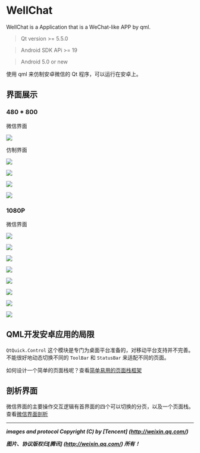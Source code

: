 # WellChat

WellChat is a Application that is a WeChat-like APP by qml.

> Qt version >= 5.5.0

> Android SDK APi >= 19

> Android 5.0 or new

使用 qml 来仿制安卓微信的 Qt 程序，可以运行在安卓上。

## 界面展示

### 480 * 800

微信界面

![](Screenshot/480x800/WeChat.png)

仿制界面

![](Screenshot/480x800/WellChat-01.png)

![](Screenshot/480x800/WellChat-02.png)

![](Screenshot/480x800/WellChat-03.png)

![](Screenshot/480x800/WellChat-04.png)

### 1080P

微信界面

![](Screenshot/1080x1920/WellChat01.jpg)

![](Screenshot/1080x1920/WellChat02.jpg)

![](Screenshot/1080x1920/WellChat03.jpg)

![](Screenshot/1080x1920/WellChat04.jpg)  

![](Screenshot/1080x1920/WellChat05.jpg)  

![](Screenshot/1080x1920/WellChat06.jpg)

![](Screenshot/1080x1920/WellChat07.jpg)

![](Screenshot/1080x1920/WellChat08.jpg)

## QML开发安卓应用的局限

`QtQuick.Control` 这个模块是专门为桌面平台准备的，对移动平台支持并不完善。不能很好地动态切换不同的 `ToolBar` 和 `StatusBar` 来适配不同的页面。

如何设计一个简单的页面栈呢？查看[简单易用的页面栈框架](https://github.com/GDPURJYFS/Sparrow)

## 剖析界面

微信界面的主要操作交互逻辑有首界面的四个可以切换的分页，以及一个页面栈。查看[微信界面剖析](doc/weixin-ui-analyse.md)

---

***images and protocol Copyright (C) by [Tencent] (http://weixin.qq.com/)*** 

***图片、协议版权归[腾讯] (http://weixin.qq.com/) 所有！***